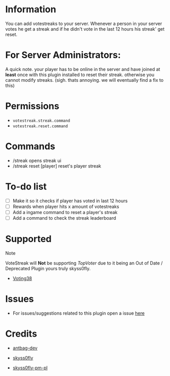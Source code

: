 # Information
You can add votestreaks to your server. Whenever a person in your server votes he get a streak and if he didn't vote in the last 12 hours his streak' get reset.
# For Server Administrators:
A quick note. your player has to be online in the server and have joined at __least__ once with this plugin installed to reset their streak. otherwise you cannot modify streaks. 
(sigh. thats annoying. we will eventually find a fix to this)

# Permissions
- `votestreak.streak.command`
- `votestreak.reset.command`

# Commands
- /streak opens streak ui
- /streak reset [player] reset's player streak

# To-do list
- [ ] Make it so it checks if player has voted in last 12 hours
- [ ] Rewards when player hits x amount of votestreaks
- [ ] Add a ingame command to reset a player's streak
- [ ] Add a command to check the streak leaderboard

# Supported
> [!NOTE]
> VoteStreak will **__Not__** be supporting *TopVoter* due to it being an Out of Date / Deprecated Plugin
> yours truly skyss0fly.


- [Voting38](https://github.com/kingofturkey38/voting38)

# Issues
- For issues/suggestions related to this plugin open a issue [here](https://github.com/antbag-pm-pl/VoteStreak/Issues)
# Credits
- [antbag-dev](https://github.com/antbag-dev)
 
- [skyss0fly](https://github.com/skyss0fly)
- [skyss0fly-pm-pl](https://github.com/skyss0fly-pm-pl)

